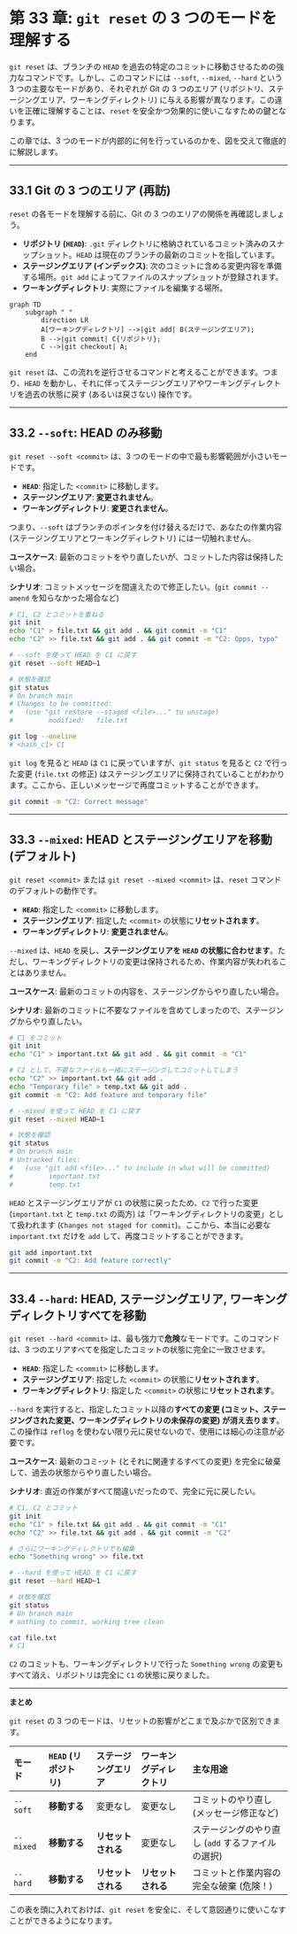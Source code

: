 # 第 33 章: `git reset` の 3 つのモードを理解する

`git reset` は、ブランチの `HEAD` を過去の特定のコミットに移動させるための強力なコマンドです。しかし、このコマンドには `--soft`, `--mixed`, `--hard` という 3 つの主要なモードがあり、それぞれが Git の 3 つのエリア (リポジトリ、ステージングエリア、ワーキングディレクトリ) に与える影響が異なります。この違いを正確に理解することは、`reset` を安全かつ効果的に使いこなすための鍵となります。

この章では、3 つのモードが内部的に何を行っているのかを、図を交えて徹底的に解説します。

---
## 33.1 Git の 3 つのエリア (再訪)

`reset` の各モードを理解する前に、Git の 3 つのエリアの関係を再確認しましょう。

- **リポジトリ (`HEAD`)**: `.git` ディレクトリに格納されているコミット済みのスナップショット。`HEAD` は現在のブランチの最新のコミットを指しています。
- **ステージングエリア (インデックス)**: 次のコミットに含める変更内容を準備する場所。`git add` によってファイルのスナップショットが登録されます。
- **ワーキングディレクトリ**: 実際にファイルを編集する場所。

```mermaid
graph TD
    subgraph " "
        direction LR
        A[ワーキングディレクトリ] -->|git add| B(ステージングエリア);
        B -->|git commit| C{リポジトリ};
        C -->|git checkout| A;
    end
```

`git reset` は、この流れを逆行させるコマンドと考えることができます。つまり、`HEAD` を動かし、それに伴ってステージングエリアやワーキングディレクトリを過去の状態に戻す (あるいは戻さない) 操作です。

---
## 33.2 `--soft`: HEAD のみ移動

`git reset --soft <commit>` は、3 つのモードの中で最も影響範囲が小さいモードです。

- **`HEAD`**: 指定した `<commit>` に移動します。
- **ステージングエリア**: **変更されません**。
- **ワーキングディレクトリ**: **変更されません**。

つまり、`--soft` はブランチのポインタを付け替えるだけで、あなたの作業内容 (ステージングエリアとワーキングディレクトリ) には一切触れません。

**ユースケース**: 最新のコミットをやり直したいが、コミットした内容は保持したい場合。

**シナリオ**: コミットメッセージを間違えたので修正したい。(`git commit --amend` を知らなかった場合など)

```bash
# C1, C2 とコミットを重ねる
git init
echo "C1" > file.txt && git add . && git commit -m "C1"
echo "C2" >> file.txt && git add . && git commit -m "C2: Opps, typo"

# --soft を使って HEAD を C1 に戻す
git reset --soft HEAD~1

# 状態を確認
git status
# On branch main
# Changes to be committed:
#   (use "git restore --staged <file>..." to unstage)
#         modified:   file.txt

git log --oneline
# <hash_c1> C1
```

`git log` を見ると `HEAD` は `C1` に戻っていますが、`git status` を見ると `C2` で行った変更 (`file.txt` の修正) はステージングエリアに保持されていることがわかります。ここから、正しいメッセージで再度コミットすることができます。

```bash
git commit -m "C2: Correct message"
```

---
## 33.3 `--mixed`: HEAD とステージングエリアを移動 (デフォルト)

`git reset <commit>` または `git reset --mixed <commit>` は、`reset` コマンドのデフォルトの動作です。

- **`HEAD`**: 指定した `<commit>` に移動します。
- **ステージングエリア**: 指定した `<commit>` の状態に**リセットされます**。
- **ワーキングディレクトリ**: **変更されません**。

`--mixed` は、`HEAD` を戻し、**ステージングエリアを `HEAD` の状態に合わせます**。ただし、ワーキングディレクトリの変更は保持されるため、作業内容が失われることはありません。

**ユースケース**: 最新のコミットの内容を、ステージングからやり直したい場合。

**シナリオ**: 最新のコミットに不要なファイルを含めてしまったので、ステージングからやり直したい。

```bash
# C1 をコミット
git init
echo "C1" > important.txt && git add . && git commit -m "C1"

# C2 として、不要なファイルも一緒にステージングしてコミットしてしまう
echo "C2" >> important.txt && git add .
echo "Temporary file" > temp.txt && git add .
git commit -m "C2: Add feature and temporary file"

# --mixed を使って HEAD を C1 に戻す
git reset --mixed HEAD~1

# 状態を確認
git status
# On branch main
# Untracked files:
#   (use "git add <file>..." to include in what will be committed)
#         important.txt
#         temp.txt
```

`HEAD` とステージングエリアが `C1` の状態に戻ったため、`C2` で行った変更 (`important.txt` と `temp.txt` の両方) は「ワーキングディレクトリの変更」として扱われます (`Changes not staged for commit`)。ここから、本当に必要な `important.txt` だけを `add` して、再度コミットすることができます。

```bash
git add important.txt
git commit -m "C2: Add feature correctly"
```

---
## 33.4 `--hard`: HEAD, ステージングエリア, ワーキングディレクトリすべてを移動

`git reset --hard <commit>` は、最も強力で**危険**なモードです。このコマンドは、3 つのエリアすべてを指定したコミットの状態に完全に一致させます。

- **`HEAD`**: 指定した `<commit>` に移動します。
- **ステージングエリア**: 指定した `<commit>` の状態に**リセットされます**。
- **ワーキングディレクトリ**: 指定した `<commit>` の状態に**リセットされます**。

`--hard` を実行すると、指定したコミット以降の**すべての変更 (コミット、ステージングされた変更、ワーキングディレクトリの未保存の変更) が消え去ります**。この操作は `reflog` を使わない限り元に戻せないので、使用には細心の注意が必要です。

**ユースケース**: 最新のコミ-ット (とそれに関連するすべての変更) を完全に破棄して、過去の状態からやり直したい場合。

**シナリオ**: 直近の作業がすべて間違いだったので、完全に元に戻したい。

```bash
# C1, C2 とコミット
git init
echo "C1" > file.txt && git add . && git commit -m "C1"
echo "C2" >> file.txt && git add . && git commit -m "C2"

# さらにワーキングディレクトリでも編集
echo "Something wrong" >> file.txt

# --hard を使って HEAD を C1 に戻す
git reset --hard HEAD~1

# 状態を確認
git status
# On branch main
# nothing to commit, working tree clean

cat file.txt
# C1
```

`C2` のコミットも、ワーキングディレクトリで行った `Something wrong` の変更もすべて消え、リポジトリは完全に `C1` の状態に戻りました。

---
**まとめ**

`git reset` の 3 つのモードは、リセットの影響がどこまで及ぶかで区別できます。

| モード      | `HEAD` (リポジトリ) | ステージングエリア | ワーキングディレクトリ | 主な用途                                     |
| :-------- | :---------------- | :--------------- | :------------------- | :------------------------------------------- |
| `--soft`  | **移動する**      | 変更なし         | 変更なし             | コミットのやり直し (メッセージ修正など)      |
| `--mixed` | **移動する**      | **リセットされる** | 変更なし             | ステージングのやり直し (`add` するファイルの選択) |
| `--hard`  | **移動する**      | **リセットされる** | **リセットされる**   | コミットと作業内容の完全な破棄 (危険！)      |

この表を頭に入れておけば、`git reset` を安全に、そして意図通りに使いこなすことができるようになります。

